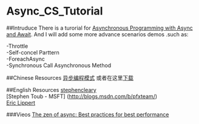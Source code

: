 # Async_CS_Tutorial

##Intruduce
There is a turorial for [Asynchronous Programming with Async and Await](https://msdn.microsoft.com/en-us/library/hh191443.aspx).
And I will add some more advance scenarios demos .such as:

-Throttle  
-Self-concel Parttern  
-ForeachAsync  
-Synchronous Call Asynchronous Method  


##Chinese Resources
[异步编程模式](https://msdn.microsoft.com/zh-cn/library/jj152938(v=vs.110).aspx) 或者在这里[下载](http://wenku.baidu.com/view/a2a624c2c850ad02de80418a)



##English Resources
[stephencleary](http://blog.stephencleary.com/)    
[Stephen Toub - MSFT]  (http://blogs.msdn.com/b/pfxteam/)   
[Eric Lippert](http://blogs.msdn.com/b/ericlippert/archive/2011/10/03/async-articles.aspx)  

###Vieos
[The zen of async: Best practices for best performance](https://channel9.msdn.com/Events/BUILD/BUILD2011/TOOL-829T)




